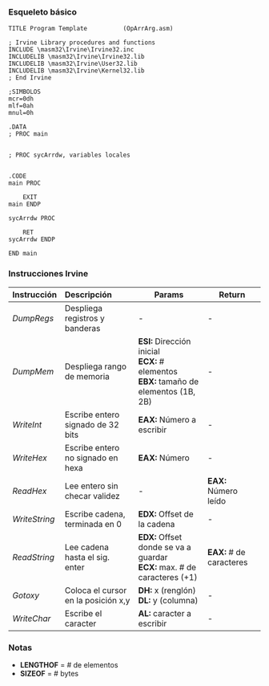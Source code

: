 ### Esqueleto básico

```assembly
TITLE Program Template          (OpArrArg.asm)

; Irvine Library procedures and functions
INCLUDE \masm32\Irvine\Irvine32.inc
INCLUDELIB \masm32\Irvine\Irvine32.lib
INCLUDELIB \masm32\Irvine\User32.lib
INCLUDELIB \masm32\Irvine\Kernel32.lib
; End Irvine

;SIMBOLOS
mcr=0dh
mlf=0ah
mnul=0h

.DATA
; PROC main


; PROC sycArrdw, variables locales


.CODE
main PROC

	EXIT
main ENDP

sycArrdw PROC

	RET             
sycArrdw ENDP

END main
```

### Instrucciones Irvine

| Instrucción   | Descripción                         | Params                                                       | **Return**               |
| :------------ | :---------------------------------- | ------------------------------------------------------------ | ------------------------ |
| *DumpRegs*    | Despliega registros y banderas      | -                                                            | -                        |
| *DumpMem*     | Despliega rango de memoria          | **ESI:** Dirección inicial<br />**ECX:** # elementos<br />**EBX:** tamaño de elementos (1B, 2B) | -                        |
| *WriteInt*    | Escribe entero signado de 32 bits   | **EAX:** Número a escribir                                   | -                        |
| *WriteHex*    | Escribe entero no signado en hexa   | **EAX:** Número                                              | -                        |
| *ReadHex*     | Lee entero sin checar validez       | -                                                            | **EAX:** Número leído    |
| *WriteString* | Escribe cadena, terminada en 0      | **EDX:** Offset de la cadena                                 | -                        |
| *ReadString*  | Lee cadena hasta el sig. enter      | **EDX:** Offset donde se va a guardar<br />**ECX:** max. # de caracteres (+1)<br /> | **EAX:** # de caracteres |
| *Gotoxy*      | Coloca el cursor en la posición x,y | **DH:** x (renglón)<br />**DL:** y (columna)                 | -                        |
| *WriteChar*   | Escribe el caracter                 | **AL:** caracter a escribir                                  | -                        |

### Notas

* **LENGTHOF** = # de elementos
* **SIZEOF** = # bytes